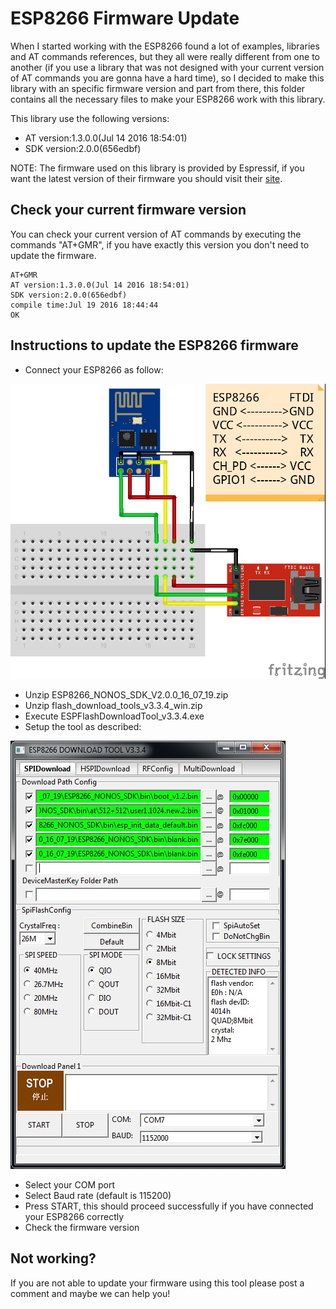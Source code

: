 # ESP8266 Firmware Update

When I started working with the ESP8266 found a lot of examples, libraries and AT commands references, but they all were really different from one to another (if you use a library that was not designed with your current version of AT commands you are gonna have a hard time), so I decided to make this library with an specific firmware version and part from there, this folder contains all the necessary files to make your ESP8266 work with this library.

This library use the following versions:

 - AT version:1.3.0.0(Jul 14 2016 18:54:01)
 - SDK version:2.0.0(656edbf)

NOTE: The firmware used on this library is provided by Espressif, if you want the latest version of their firmware you should visit their [site](http://bbs.espressif.com/viewtopic.php?t=25).

## Check your current firmware version

You can check your current version of AT commands by executing the commands "AT+GMR", if you have exactly this version you don't need to update the firmware.

```
AT+GMR
AT version:1.3.0.0(Jul 14 2016 18:54:01)
SDK version:2.0.0(656edbf)
compile time:Jul 19 2016 18:44:44
OK
```

## Instructions to update the ESP8266 firmware

 - Connect your ESP8266 as follow:

 ![Tool Setup](Firmware_update_connection.jpg)

 - Unzip ESP8266_NONOS_SDK_V2.0.0_16_07_19.zip 
 - Unzip flash_download_tools_v3.3.4_win.zip
 - Execute ESPFlashDownloadTool_v3.3.4.exe
 - Setup the tool as described: 

 ![Tool Setup](Flash_download_tool_setup.jpg)

 - Select your COM port
 - Select Baud rate (default is 115200) 
 - Press START, this should proceed successfully if you have connected your ESP8266 correctly
 - Check the firmware version

## Not working?

If you are not able to update your firmware using this tool please post a comment and maybe we can help you!



